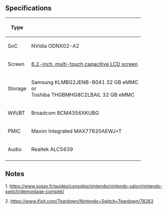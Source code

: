 ## Specifications

<table>
<thead>
<tr class="header">
<th><p>Type</p></th>
<th></th>
</tr>
</thead>
<tbody>
<tr class="odd">
<td><p>SoC</p></td>
<td><p>NVidia ODNX02-A2</p></td>
</tr>
<tr class="even">
<td><p>Screen</p></td>
<td><p><a href="http://www.nintendo.com/switch/features/tech-specs/#switch-section">6.2-inch, multi-touch capacitive LCD screen</a></p></td>
</tr>
<tr class="odd">
<td><p>Storage</p></td>
<td><p>Samsung KLMBG2JENB-B041 32 GB eMMC<br />
or<br />
Toshiba THGBMHG8C2LBAIL 32 GB eMMC</p></td>
</tr>
<tr class="even">
<td><p>Wifi/BT</p></td>
<td><p>Broadcom BCM4356XKUBG</p></td>
</tr>
<tr class="odd">
<td><p>PMIC</p></td>
<td><p>Maxim Integrated MAX77620AEWJ+T</p></td>
</tr>
<tr class="even">
<td><p>Audio</p></td>
<td><p>Realtek ALC5639</p></td>
</tr>
<tr class="odd">
<td></td>
<td></td>
</tr>
</tbody>
</table>

## Notes

1\.
<https://www.sosav.fr/guides/consoles/nintendo/nintendo-salon/nintendo-switch/demontage-complet/>

2\. <https://www.ifixit.com/Teardown/Nintendo+Switch+Teardown/78263>
